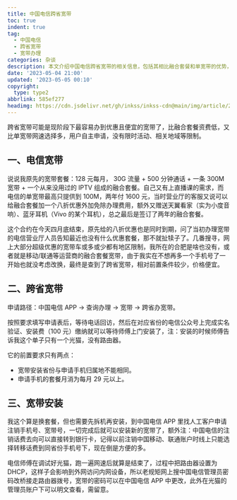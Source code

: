 ```yaml
---
title: 中国电信跨省宽带
toc: true
indent: true
tag:
  - 中国电信
  - 跨省宽带
  - 宽带办理
categories: 杂谈
description: 本文介绍中国电信跨省宽带的相关信息，包括其相比融合套餐和单宽带的优势，申请路径（中国电信 APP）、前置要求（安装省份与手机归属地不同、手机套餐月消 29 元以上）及安装流程，提及套餐更换中的拆机、注销及光猫设置等细节。
date: '2023-05-04 21:00'
updated: '2023-05-05 00:10'
copyright:
  type: type2
abbrlink: 585ef277
headimg: https://cdn.jsdelivr.net/gh/inkss/inkss-cdn@main/img/article/23-05@中国电信跨省宽带/Hexo博客封面.png
---
```


跨省宽带可能是现阶段下最容易办到优惠且便宜的宽带了，比融合套餐资费低，又比单宽带网速选择多，用户自主申请，没有限时活动、相关地域等限制。

## 一、电信宽带

说说我原先的宽带套餐：128 元每月， 30G 流量 + 500 分钟通话 + 一条 300M 宽带 + 一个从来没用过的 IPTV 组成的融合套餐。自己又有上直播课的需求，而电信的单宽带最高只提供到 100M，两年付 1600 元，当时营业厅的客服又说可以给融合套餐加一个八折优惠外加免除办理费用，额外又赠送天翼看家（实为小度音响）、蓝牙耳机（Vivo 的某个耳机），总之最后是签订了两年的融合套餐。

这个合约在今天四月底结束，原先给的八折优惠也是同时到期，问了当初办理宽带的电信营业厅人员告知最近也没有什么优惠套餐，那不就扯犊子了。几番搜寻，网上大部分超级优惠的宽带车或多或少都有地区限制，我所在的合肥是啥也没有，或者就是移动/联通等运营商的融合套餐宽带，由于我实在不想再多一个手机号了一开始也就没考虑改换，最终是查到了跨省宽带，相对前置条件较少，价格便宜。

## 二、跨省宽带

申请路径：中国电信 APP -> 查询办理 -> 宽带 -> 跨省办宽带。

按照要求填写申请表后，等待电话回访，然后在对应省份的电信公众号上完成实名验证、安装费（100 元）缴纳就可以等待师傅上门安装了，注：安装的时候师傅告诉我这个单子只有一个光猫，没有路由器。

它的前置要求只有两点：

- 宽带安装省份与申请手机归属地不能相同。
- 申请手机的套餐月消为每月 29 元以上。

## 三、宽带安装

我这个算是换套餐，但也需要先拆机再安装，到中国电信 APP 里找人工客户申请注销手机号、宽带号，一切完成后就可以安装新的宽带了，额外注：中国电信的注销话费去向可以直接转到银行卡，记得以前注销中国移动、联通账户时线上只能选择转移话费到同省份手机号下，现在倒是方便的多。

电信师傅在调试好光猫，跑一遍网速后就算是结束了，过程中把路由器设置为 DHCP，这样子会影响到外网访问内网设备，所以老规矩网上搜中国电信管理员密码改桥接走路由器拨号，宽带的密码可以在中国电信 APP 中更改，此外在光猫的管理员账户下可以明文查看，需留意。
